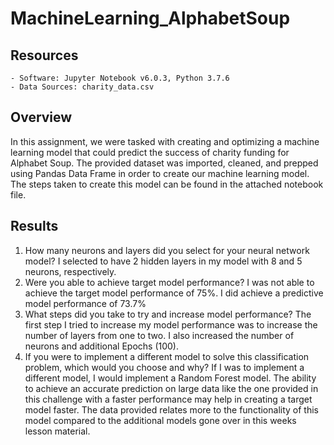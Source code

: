 # MachineLearning_AlphabetSoup

## Resources
    - Software: Jupyter Notebook v6.0.3, Python 3.7.6
    - Data Sources: charity_data.csv

## Overview
In this assignment, we were tasked with creating and optimizing a machine learning model that could predict the success of charity funding for Alphabet Soup. The provided dataset was imported, cleaned, and prepped using Pandas Data Frame in order to create our machine learning model. The steps taken to create this model can be found in the attached notebook file.

## Results
1. How many neurons and layers did you select for your neural network model?
    I selected to have 2 hidden layers in my model with 8 and 5 neurons, respectively.
2. Were you able to achieve target model performance?
    I was not able to achieve the target model performance of 75%. I did achieve a predictive model performance of 73.7%
3. What steps did you take to try and increase model performance?
    The first step I tried to increase my model performance was to increase the number of layers from one to two. I also increased the number of neurons and additional Epochs (100).
4. If you were to implement a different model to solve this classification problem, which would you choose and why?
    If I was to implement a different model, I would implement a Random Forest model. The ability to achieve an accurate prediction on large data like the one provided in this challenge with a faster performance may help in creating a target model faster. The data provided relates more to the functionality of this model compared to the additional models gone over in this weeks lesson material.